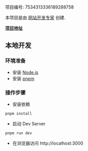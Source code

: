 # 

项目编号: 7534313336189288758

本项目是由 [网站开发专家](https://space.coze.cn/) 创建.

[**项目地址**](https://space.coze.cn/task/7534313336189288758)

## 本地开发

### 环境准备

- 安装 [Node.js](https://nodejs.org/en)
- 安装 [pnpm](https://pnpm.io/installation)

### 操作步骤

- 安装依赖

```sh
pnpm install
```

- 启动 Dev Server

```sh
pnpm run dev
```

- 在浏览器访问 http://localhost:3000
